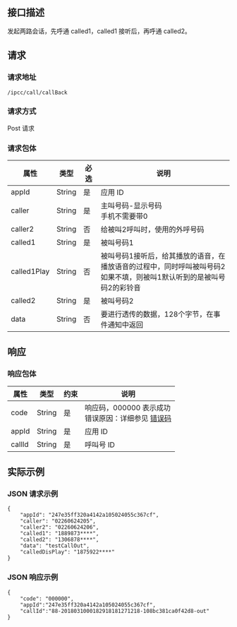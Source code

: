 ## 接口描述
发起两路会话，先呼通 called1，called1 接听后，再呼通 called2。

## 请求
### 请求地址
```
/ipcc/call/callBack
```

### 请求方式
Post 请求

### 请求包体

| 属性     | 类型   | 必选 | 说明                                                         |
| -------- | ------ | ---- | ------------------------------------------------------------ |
| appId    | String | 是   | 应用 ID                                                      |
|caller	|String	|是|	主叫号码-显示号码<br>手机不需要带0 |
|caller2|String|否|给被叫2呼叫时，使用的外呼号码|
|called1	|String|	是|	被叫号码1|
|called1Play	|String	|否	|被叫号码1接听后，给其播放的语音，在播放语音的过程中，同时呼叫被叫号码2<br>如果不填，则被叫1默认听到的是被叫号码2的彩铃音|
|called2	|String	|是	|被叫号码2|
|data	| String |	否|	要进行透传的数据，128个字节，在事件通知中返回   |

## 响应

### 响应包体

| 属性   | 类型   | 约束 | 说明                                                         |
| ------ | ------ | ---- | ------------------------------------------------------------ |
| code   | String | 是   | 响应码，000000 表示成功<br>错误原因：详细参见 [错误码](https://cloud.tencent.com/document/product/679/14513) |
| appId  | String | 是   | 应用 ID                                                       |
| callId | String | 是   | 呼叫号 ID                                                     |

## 实际示例

### JSON 请求示例
```
{
    "appId": "247e35ff320a4142a105024055c367cf", 
    "caller": "02260624205", 
    "caller2": "02260624206", 
    "called1": "1889873****", 
    "called2": "1306878****", 
    "data": "testCallOut", 
    "calledDisPlay": "1875922****"
}
```

### JSON 响应示例

```
{
    "code": "000000",
    "appId":"247e35ff320a4142a105024055c367cf",
    "callId":"88-2018031000182918181271218-108bc381ca0f42d8-out"
}
```
